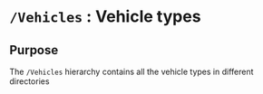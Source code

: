 # `/Vehicles` : Vehicle types

## Purpose

The `/Vehicles` hierarchy contains all the vehicle types in different directories